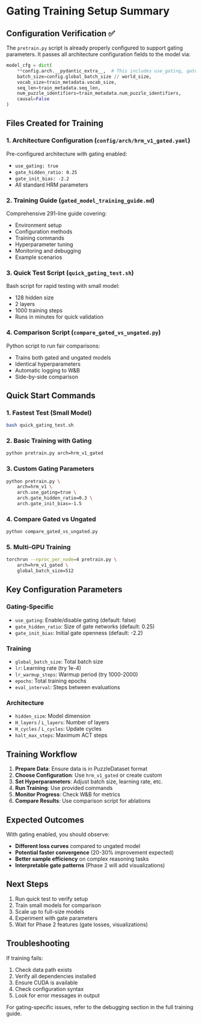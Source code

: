 # Gating Training Setup Summary

## Configuration Verification ✅

The `pretrain.py` script is already properly configured to support gating parameters. It passes all architecture configuration fields to the model via:

```python
model_cfg = dict(
    **config.arch.__pydantic_extra__,  # This includes use_gating, gate_hidden_ratio, gate_init_bias
    batch_size=config.global_batch_size // world_size,
    vocab_size=train_metadata.vocab_size,
    seq_len=train_metadata.seq_len,
    num_puzzle_identifiers=train_metadata.num_puzzle_identifiers,
    causal=False
)
```

## Files Created for Training

### 1. **Architecture Configuration** (`config/arch/hrm_v1_gated.yaml`)
Pre-configured architecture with gating enabled:
- `use_gating: true`
- `gate_hidden_ratio: 0.25`
- `gate_init_bias: -2.2`
- All standard HRM parameters

### 2. **Training Guide** (`gated_model_training_guide.md`)
Comprehensive 291-line guide covering:
- Environment setup
- Configuration methods
- Training commands
- Hyperparameter tuning
- Monitoring and debugging
- Example scenarios

### 3. **Quick Test Script** (`quick_gating_test.sh`)
Bash script for rapid testing with small model:
- 128 hidden size
- 2 layers
- 1000 training steps
- Runs in minutes for quick validation

### 4. **Comparison Script** (`compare_gated_vs_ungated.py`)
Python script to run fair comparisons:
- Trains both gated and ungated models
- Identical hyperparameters
- Automatic logging to W&B
- Side-by-side comparison

## Quick Start Commands

### 1. Fastest Test (Small Model)
```bash
bash quick_gating_test.sh
```

### 2. Basic Training with Gating
```bash
python pretrain.py arch=hrm_v1_gated
```

### 3. Custom Gating Parameters
```bash
python pretrain.py \
    arch=hrm_v1 \
    arch.use_gating=true \
    arch.gate_hidden_ratio=0.3 \
    arch.gate_init_bias=-1.5
```

### 4. Compare Gated vs Ungated
```bash
python compare_gated_vs_ungated.py
```

### 5. Multi-GPU Training
```bash
torchrun --nproc_per_node=4 pretrain.py \
    arch=hrm_v1_gated \
    global_batch_size=512
```

## Key Configuration Parameters

### Gating-Specific
- `use_gating`: Enable/disable gating (default: false)
- `gate_hidden_ratio`: Size of gate networks (default: 0.25)
- `gate_init_bias`: Initial gate openness (default: -2.2)

### Training
- `global_batch_size`: Total batch size
- `lr`: Learning rate (try 1e-4)
- `lr_warmup_steps`: Warmup period (try 1000-2000)
- `epochs`: Total training epochs
- `eval_interval`: Steps between evaluations

### Architecture
- `hidden_size`: Model dimension
- `H_layers` / `L_layers`: Number of layers
- `H_cycles` / `L_cycles`: Update cycles
- `halt_max_steps`: Maximum ACT steps

## Training Workflow

1. **Prepare Data**: Ensure data is in PuzzleDataset format
2. **Choose Configuration**: Use `hrm_v1_gated` or create custom
3. **Set Hyperparameters**: Adjust batch size, learning rate, etc.
4. **Run Training**: Use provided commands
5. **Monitor Progress**: Check W&B for metrics
6. **Compare Results**: Use comparison script for ablations

## Expected Outcomes

With gating enabled, you should observe:
- **Different loss curves** compared to ungated model
- **Potential faster convergence** (20-30% improvement expected)
- **Better sample efficiency** on complex reasoning tasks
- **Interpretable gate patterns** (Phase 2 will add visualizations)

## Next Steps

1. Run quick test to verify setup
2. Train small models for comparison
3. Scale up to full-size models
4. Experiment with gate parameters
5. Wait for Phase 2 features (gate losses, visualizations)

## Troubleshooting

If training fails:
1. Check data path exists
2. Verify all dependencies installed
3. Ensure CUDA is available
4. Check configuration syntax
5. Look for error messages in output

For gating-specific issues, refer to the debugging section in the full training guide. 